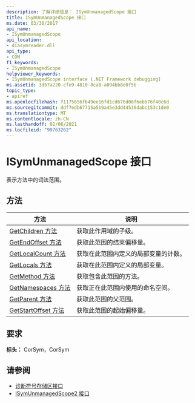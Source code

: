 ```yaml
---
description: 了解详细信息： ISymUnmanagedScope 接口
title: ISymUnmanagedScope 接口
ms.date: 03/30/2017
api_name:
- ISymUnmanagedScope
api_location:
- diasymreader.dll
api_type:
- COM
f1_keywords:
- ISymUnmanagedScope
helpviewer_keywords:
- ISymUnmanagedScope interface [.NET Framework debugging]
ms.assetid: 3db7a220-cfe9-4810-8ca8-a094bb8e0f5b
topic_type:
- apiref
ms.openlocfilehash: f1175656fb49ee16fd1cd676d08f6ebb76f40c6d
ms.sourcegitcommit: ddf7edb67715a5b9a45e3dd44536dabc153c1de0
ms.translationtype: MT
ms.contentlocale: zh-CN
ms.lasthandoff: 02/06/2021
ms.locfileid: "99763262"
---
```

# <a name="isymunmanagedscope-interface"></a>ISymUnmanagedScope 接口

表示方法中的词法范围。  
  
## <a name="methods"></a>方法  
  
|方法|说明|  
|------------|-----------------|  
|[GetChildren 方法](isymunmanagedscope-getchildren-method.md)|获取此作用域的子级。|  
|[GetEndOffset 方法](isymunmanagedscope-getendoffset-method.md)|获取此范围的结束偏移量。|  
|[GetLocalCount 方法](isymunmanagedscope-getlocalcount-method.md)|获取在此范围内定义的局部变量的计数。|  
|[GetLocals 方法](isymunmanagedscope-getlocals-method.md)|获取在此范围内定义的局部变量。|  
|[GetMethod 方法](isymunmanagedscope-getmethod-method.md)|获取包含此范围的方法。|  
|[GetNamespaces 方法](isymunmanagedscope-getnamespaces-method.md)|获取正在此范围内使用的命名空间。|  
|[GetParent 方法](isymunmanagedscope-getparent-method.md)|获取此范围的父范围。|  
|[GetStartOffset 方法](isymunmanagedscope-getstartoffset-method.md)|获取此范围的起始偏移量。|  
  
## <a name="requirements"></a>要求  

 **标头：** CorSym，CorSym  
  
## <a name="see-also"></a>请参阅

- [诊断符号存储区接口](diagnostics-symbol-store-interfaces.md)
- [ISymUnmanagedScope2 接口](isymunmanagedscope2-interface.md)
